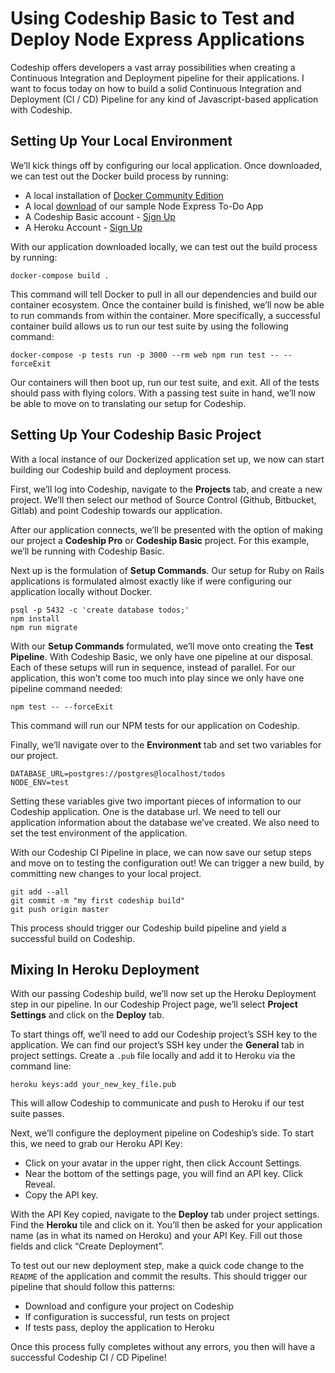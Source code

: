 # Using Codeship Basic to Test and Deploy Node Express Applications
Codeship offers developers a vast array possibilities when creating a Continuous Integration and Deployment pipeline for their applications. I want to focus today on how to build a solid Continuous Integration and Deployment (CI / CD) Pipeline for any kind of Javascript-based application with Codeship.

## Setting Up Your Local Environment
We’ll kick things off by configuring our local application. Once downloaded, we can test out the Docker build process by running:

* A local installation of [Docker Community Edition](https://www.docker.com/community-edition)
* A local [download](https://github.com/hiimtaylorjones/nodejs-express-todoapp) of our sample  Node Express To-Do App
* A Codeship Basic account - [Sign Up](https://signup.heroku.com/)
* A Heroku Account - [Sign Up](https://app.codeship.com/registrations/new?utm_source=NavBar)

With our application downloaded locally, we can test out the build process by running:

```
docker-compose build .
```

This command will tell Docker to pull in all our dependencies and build our container ecosystem.  Once the container build is finished, we’ll now be able to run commands from within the container. More specifically, a successful container build allows us to run our test suite by using the following command:

```
docker-compose -p tests run -p 3000 --rm web npm run test -- --forceExit
```

Our containers will then boot up, run our test suite, and exit. All of the tests should pass with flying colors. With a passing test suite in hand, we’ll now be able to move on to translating our setup for Codeship.

## Setting Up Your Codeship Basic Project
With a local instance of our Dockerized application set up, we now can start building our Codeship build and deployment process.

First, we’ll log into Codeship, navigate to the **Projects** tab, and create a new project. We’ll then select our method of Source Control (Github, Bitbucket, Gitlab) and point Codeship towards our application.

After our application connects, we’ll be presented with the option of making our project a **Codeship Pro** or **Codeship Basic** project. For this example, we’ll be running with Codeship Basic.

Next up is the formulation of  **Setup Commands**. Our setup for Ruby on Rails applications is formulated almost exactly like if were configuring our application locally without Docker.

```
psql -p 5432 -c 'create database todos;'
npm install
npm run migrate
```

With our **Setup Commands** formulated, we’ll move onto creating the **Test Pipeline**. With Codeship Basic, we only have one pipeline at our disposal. Each of these setups will run in sequence, instead of parallel. For our application, this won’t come too much into play since we only have one pipeline command needed:

```
npm test -- --forceExit
```

This command will run our NPM tests for our application on Codeship.

Finally, we’ll navigate over to the **Environment** tab and set two variables for our project.

```
DATABASE_URL=postgres://postgres@localhost/todos
NODE_ENV=test
```

Setting these variables give two important pieces of information to our Codeship application. One is the database url. We need to tell our application information about the database we’ve created. We also need to set the test environment of the application.

With our Codeship CI Pipeline in place, we can now save our setup steps and move on to testing the configuration out! We can trigger a new build, by committing new changes to your local project.

```
git add --all
git commit -m "my first codeship build"
git push origin master
```

This process should trigger our Codeship build pipeline and yield a successful build on Codeship.

##  Mixing In Heroku Deployment
With our passing Codeship build, we’ll now set up the Heroku Deployment step in our pipeline. In our Codeship Project page, we’ll select **Project Settings** and click on the **Deploy** tab.

To start things off, we’ll need to add our Codeship project’s SSH key to the application. We can find our project’s SSH key under the **General** tab in project settings. Create a `.pub` file locally and add it to Heroku via the command line:

```
heroku keys:add your_new_key_file.pub
```

This will allow Codeship to communicate and push to Heroku if our test suite passes.

Next, we’ll configure the deployment pipeline on Codeship’s side. To start this, we need to grab our Heroku API Key:

* Click on your avatar in the upper right, then click Account Settings.
* Near the bottom of the settings page, you will find an API key. Click Reveal.
* Copy the API key.

With the API Key copied, navigate to the **Deploy** tab under project settings. Find the **Heroku** tile and click on it. You’ll then be asked for your application name (as in what its named on Heroku) and your API Key. Fill out those fields and click “Create Deployment”.

To test out our new deployment step, make a quick code change to the `README` of the application and commit the results. This should trigger our pipeline that should follow this patterns:

* Download and configure your project on Codeship
* If configuration is successful, run tests on project
* If tests pass, deploy the application to Heroku


Once this process fully completes without any errors, you then will have a successful Codeship CI / CD Pipeline!
